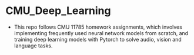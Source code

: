 # CMU_Deep_Learning

- This repo follows CMU 11785 homework assignments, which involves implementing frequently used neural network models from scratch, and training deep learning models with Pytorch to solve audio, vision and language tasks.
